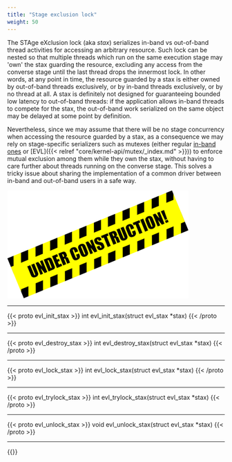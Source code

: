 ```yaml
---
title: "Stage exclusion lock"
weight: 50
---
```


The STAge eXclusion lock (aka _stax_) serializes in-band vs
out-of-band thread activities for accessing an arbitrary
resource. Such lock can be nested so that multiple threads which run
on the same execution stage may 'own' the stax guarding the resource,
excluding any access from the converse stage until the last thread
drops the innermost lock. In other words, at any point in time, the
resource guarded by a stax is either owned by out-of-band threads
exclusively, or by in-band threads exclusively, or by no thread at
all.  A stax is definitely not designed for guaranteeing bounded low
latency to out-of-band threads: if the application allows in-band
threads to compete for the stax, the out-of-band work serialized on
the same object may be delayed at some point by
definition.

Nevertheless, since we may assume that there will be no stage
concurrency when accessing the resource guarded by a stax, as a
consequence we may rely on stage-specific serializers such as mutexes
(either regular [in-band
ones](https://kernel.readthedocs.io/en/sphinx-samples/kernel-locking.html#mutex-api-reference)
or [EVL]({{< relref "core/kernel-api/mutex/_index.md" >}})) to enforce
mutual exclusion among them while they own the stax, without having to
care further about threads running on the converse stage. This solves
a tricky issue about sharing the implementation of a common driver
between in-band and out-of-band users in a safe way.

![Alt text](/images/wip.png "To be continued")

---

{{< proto evl_init_stax >}}
int evl_init_stax(struct evl_stax *stax)
{{< /proto >}}

---

{{< proto evl_destroy_stax >}}
int evl_destroy_stax(struct evl_stax *stax)
{{< /proto >}}

---

{{< proto evl_lock_stax >}}
int evl_lock_stax(struct evl_stax *stax)
{{< /proto >}}

---

{{< proto evl_trylock_stax >}}
int evl_trylock_stax(struct evl_stax *stax)
{{< /proto >}}

---

{{< proto evl_unlock_stax >}}
void evl_unlock_stax(struct evl_stax *stax)
{{< /proto >}}

---

{{<lastmodified>}}
